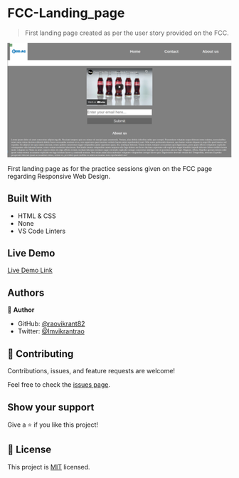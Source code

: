 # FCC-Landing_page

> First landing page created as per the user story provided on the FCC.

![screenshot](./assets/Screenshot.png)

First landing page as for the practice sessions given on the FCC page regarding Responsive Web Design.

## Built With

- HTML & CSS
- None
- VS Code Linters

## Live Demo

[Live Demo Link](https://raovikrant82.github.io/FCC-Landing_page/)

## Authors

👤 **Author**

- GitHub: [@raovikrant82](https://github.com/raovikrant82)
- Twitter: [@Imvikrantrao](https://twitter.com/Imvikrantrao)

## 🤝 Contributing

Contributions, issues, and feature requests are welcome!

Feel free to check the [issues page](../../issues/).

## Show your support

Give a ⭐️ if you like this project!

## 📝 License

This project is [MIT](./MIT.md) licensed.
